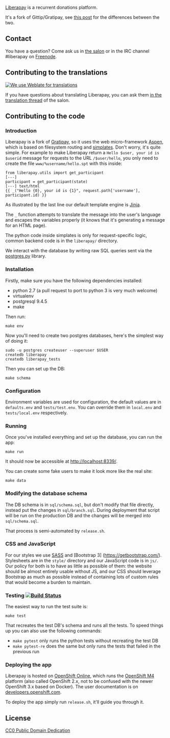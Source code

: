 [Liberapay](http://liberapay.com) is a recurrent donations platform.

It's a fork of Gittip/Gratipay, see [this post](https://github.com/liberapay/salon/issues/8) for the differences between the two.

## Contact

You have a question? Come ask us in [the salon](https://github.com/liberapay/salon) or in the IRC channel #liberapay on [Freenode](http://webchat.freenode.net/).


## Contributing to the translations

[![We use Weblate for translations](https://hosted.weblate.org/widgets/liberapay/-/287x66-white.png)](https://hosted.weblate.org/engage/liberapay/?utm_source=widget)

If you have questions about translating Liberapay, you can ask them [in the translation thread](https://github.com/liberapay/salon/issues/2) of the salon.


## Contributing to the code

### Introduction

Liberapay is a fork of [Gratipay](https://github.com/gratipay/gratipay.com), so it uses the web micro-framework [Aspen](http://aspen.io/), which is based on filesystem routing and [simplates](http://simplates.org/). Don't worry, it's quite simple. For example to make Liberapay return a `Hello $user, your id is $userid` message for requests to the URL `/$user/hello`, you only need to create the file `www/%username/hello.spt` with this inside:

```
from liberapay.utils import get_participant
[---]
participant = get_participant(state)
[---] text/html
{{ _("Hello {0}, your id is {1}", request.path['username'], participant.id) }}
```

As illustrated by the last line our default template engine is [Jinja](http://jinja.pocoo.org/).

The `_` function attempts to translate the message into the user's language and escapes the variables properly (it knows that it's generating a message for an HTML page).

The python code inside simplates is only for request-specific logic, common backend code is in the `liberapay/` directory.

We interact with the database by writing raw SQL queries sent via the [postgres.py](https://postgres-py.readthedocs.org/en/latest/) library.

### Installation

Firstly, make sure you have the following dependencies installed:

- python 2.7 (a pull request to port to python 3 is very much welcome)
- virtualenv
- postgresql 9.4.5
- make

Then run:

    make env

Now you'll need to create two postgres databases, here's the simplest way of doing it:

    sudo -u postgres createuser --superuser $USER
    createdb liberapay
    createdb liberapay_tests

Then you can set up the DB:

    make schema

### Configuration

Environment variables are used for configuration, the default values are in
`defaults.env` and `tests/test.env`. You can override them in
`local.env` and `tests/local.env` respectively.

### Running

Once you've installed everything and set up the database, you can run the app:

    make run

It should now be accessible at [http://localhost:8339/](http://localhost:8339/).

You can create some fake users to make it look more like the real site:

    make data

### Modifying the database schema

The DB schema is in `sql/schema.sql`, but don't modify that file directly,
instead put the changes in `sql/branch.sql`. During deployment that script will
be run on the production DB and the changes will be merged into `sql/schema.sql`.

That process is semi-automated by `release.sh`.

### CSS and JavaScript

For our styles we use [SASS](http://sass-lang.com/) and [Bootstrap 3]
(https://getbootstrap.com/). Stylesheets are in the `style/` directory and our
JavaScript code is in `js/`. Our policy for both is to have as little as
possible of them: the website should be almost entirely usable without JS, and
our CSS should leverage Bootstrap as much as possible instead of containing lots
of custom rules that would become a burden to maintain.

### Testing [![Build Status](https://travis-ci.org/liberapay/liberapay.com.svg)](https://travis-ci.org/liberapay/liberapay.com)

The easiest way to run the test suite is:

    make test

That recreates the test DB's schema and runs all the tests. To speed things up
you can also use the following commands:

- `make pytest` only runs the python tests without recreating the test DB
- `make pytest-re` does the same but only runs the tests that failed in the previous run

### Deploying the app

Liberapay is hosted on [OpenShift Online](https://openshift.com/), which runs
the [OpenShift M4][M4] platform (also called OpenShift 2.x, not to be confused
with the newer OpenShift 3.x based on Docker). The user documentation is on
[developers.openshift.com][OS-dev].

To deploy the app simply run `release.sh`, it'll guide you through it.

[M4]: https://docs.openshift.org/origin-m4/
[OS-dev]: https://developers.openshift.com/


## License

[CC0 Public Domain Dedication](http://creativecommons.org/publicdomain/zero/1.0/)
